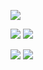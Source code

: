 <!--![header](https://capsule-render.vercel.app/api?type=waving&color=auto&height=150&section=header&text=Welcome%20to%20kahyun's%20Github!&fontSize=45)

 ![GitHub stats](https://github-readme-stats.vercel.app/api?username=bckkingkkang&show_icons=true&theme=transparent) ![most languages](https://github-readme-stats.vercel.app/api/top-langs/?username=bckkingkkang&layout=compact) -->

![](http://github-profile-summary-cards.vercel.app/api/cards/profile-details?username=bckkingkkang&theme=default)

![](http://github-profile-summary-cards.vercel.app/api/cards/repos-per-language?username=bckkingkkang&theme=default) 
![](http://github-profile-summary-cards.vercel.app/api/cards/most-commit-language?username=bckkingkkang&theme=default)

![](http://github-profile-summary-cards.vercel.app/api/cards/stats?username=bckkingkkang&theme=default)
![](http://github-profile-summary-cards.vercel.app/api/cards/productive-time?username=bckkingkkang&theme=default&utcOffset=8)


<!--![footer](https://capsule-render.vercel.app/api?type=waving&color=auto&height=150&section=footer&fontSize=15-->
